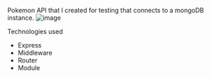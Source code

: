 Pokemon API that I created for testing that connects to a mongoDB instance.
![image](https://user-images.githubusercontent.com/77651757/151088533-e173bf11-6f5d-4d4d-9070-56cafece6acb.png)

Technologies used
* Express
* Middleware
* Router
* Module
